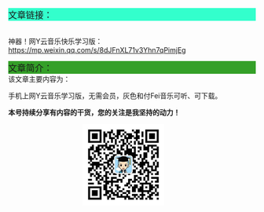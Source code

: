 <div style="background-color:#33ffcc;font-size:18px">文章链接：</div>

<br/>神器！网Y云音乐快乐学习版：<a href="https://mp.weixin.qq.com/s/8dJFnXL71v3Yhn7qPimjEg" target="_blank" >https://mp.weixin.qq.com/s/8dJFnXL71v3Yhn7qPimjEg</a>



<div style="background-color:RGB(52,160,40);font-size:18px">文章简介：</div>
该文章主要内容为：

手机上网Y云音乐学习版，无需会员，灰色和付Fei音乐可听、可下载。

**本号持续分享有内容的干货，您的关注是我坚持的动力！**

<img src="./_assets/clip_image002.jpg" style="width:33%;margin-left:30%" />